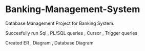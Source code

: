 # Banking-Management-System

Database Management Project for Banking System.

Succesfully run Sql , PL/SQL queries , Cursor , Trigger queries

Created ER , Diagram , Database Diagram 
